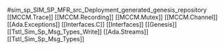 #sim_sp_SIM_SP_MFR_src_Deployment_generated_genesis_repository
[[MCCM.Trace]]
[[MCCM.Recording]]
[[MCCM.Mutex]]
[[MCCM.Channel]]
[[Ada.Exceptions]]
[[Interfaces.C]]
[[Interfaces]]
[[Genesis]]
[[Tstl_Sim_Sp_Msg_Types_Write]]
[[Ada.Streams]]
[[Tstl_Sim_Sp_Msg_Types]]
